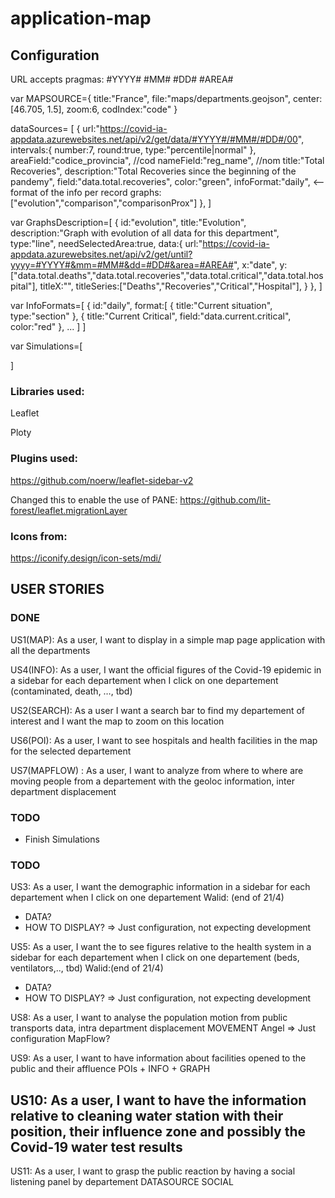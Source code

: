 # application-map

## Configuration

URL accepts pragmas: 
#YYYY# #MM# #DD# 
#AREA#

var MAPSOURCE={
    title:"France",
    file:"maps/departments.geojson",
    center:[46.705, 1.5],
    zoom:6,
    codIndex:"code"
}


dataSources= [
    {
        url:"https://covid-ia-appdata.azurewebsites.net/api/v2/get/data/#YYYY#/#MM#/#DD#/00",
        intervals:{
            number:7,
            round:true,
            type:"percentile|normal"
        },
        areaField:"codice_provincia", //cod
        nameField:"reg_name",  //nom
        title:"Total Recoveries",
        description:"Total Recoveries since the beginning of the pandemy",
        field:"data.total.recoveries",
        color:"green",
        infoFormat:"daily", <-- format of the info per record
        graphs:["evolution","comparison","comparisonProx"]
    },
]

var GraphsDescription=[
    {
        id:"evolution",
        title:"Evolution",
        description:"Graph with evolution of all data for this department",
        type:"line",
        needSelectedArea:true,
        data:{
            url:"https://covid-ia-appdata.azurewebsites.net/api/v2/get/until?yyyy=#YYYY#&mm=#MM#&dd=#DD#&area=#AREA#",
            x:"date",
            y:["data.total.deaths","data.total.recoveries","data.total.critical","data.total.hospital"],
            titleX:"",
            titleSeries:["Deaths","Recoveries","Critical","Hospital"],
        }
    },
]

var InfoFormats=[
    {
        id:"daily",
        format:[
            {
                title:"Current situation",
                type:"section"
            },
            {
                title:"Current Critical",
                field:"data.current.critical",
                color:"red"
            },
...
        ]
]

var Simulations=[

]

### Libraries used:

Leaflet

Ploty

### Plugins used:

https://github.com/noerw/leaflet-sidebar-v2

Changed this to enable the use of PANE:
https://github.com/lit-forest/leaflet.migrationLayer 

### Icons from:

https://iconify.design/icon-sets/mdi/


## USER STORIES

### DONE
US1(MAP): As a user, I want to display in a simple map page application with all the departments 

US4(INFO): As a user, I want the official figures of the Covid-19 epidemic in a sidebar for each departement when I click on one departement (contaminated, death, …, tbd)

US2(SEARCH): As a user I want a search bar to find my departement of interest and I want the map to zoom on this location

US6(POI): As a user, I want to see hospitals and health facilities in the map for the selected departement

US7(MAPFLOW) : As a user, I want to analyze from where to where are moving people from a departement with the geoloc information,  inter department displacement

### TODO

- Finish Simulations

### TODO

US3: As a user, I want the demographic information in a sidebar for each departement when I click on one departement
Walid: (end of 21/4)
- DATA?
- HOW TO DISPLAY?
=> Just configuration, not expecting development

US5: As a user, I want the to see figures relative to the health system in a sidebar for each departement when I click on one departement (beds, ventilators,.., tbd)
Walid:(end of 21/4)
- DATA?
- HOW TO DISPLAY?
=> Just configuration, not expecting development

US8: As a user, I want to analyse the population motion from public transports data, intra department displacement
MOVEMENT
Angel
=> Just configuration MapFlow?

US9: As a user, I want to have information about facilities opened to the public and their affluence
POIs + INFO + GRAPH

US10: As a user, I want to have the information relative to cleaning water station with their position, their influence zone and possibly the Covid-19 water test results
---

US11: As a user, I want to grasp the public reaction by having a social listening panel by departement
DATASOURCE SOCIAL
